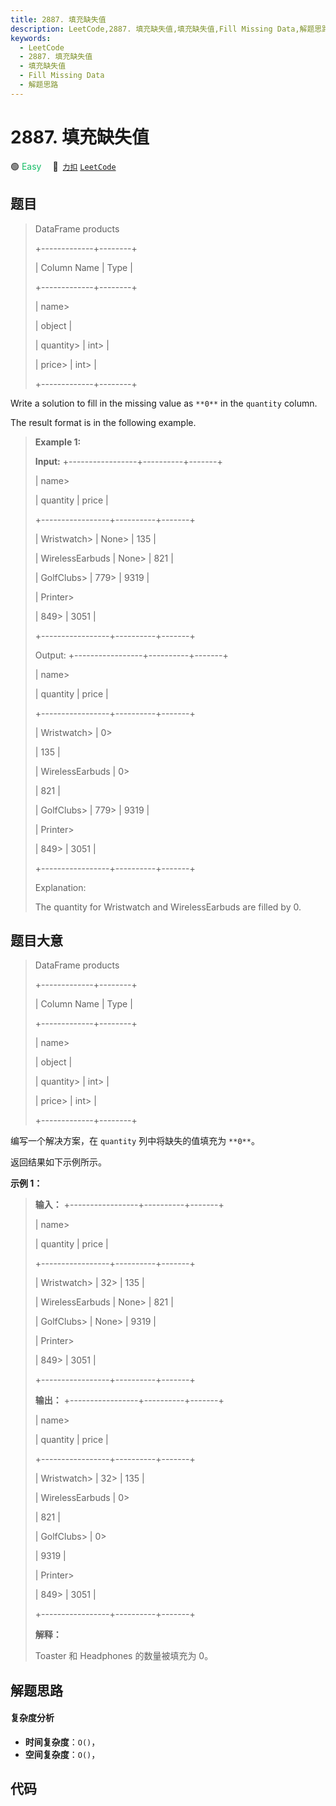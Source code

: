 ```yaml
---
title: 2887. 填充缺失值
description: LeetCode,2887. 填充缺失值,填充缺失值,Fill Missing Data,解题思路
keywords:
  - LeetCode
  - 2887. 填充缺失值
  - 填充缺失值
  - Fill Missing Data
  - 解题思路
---
```


# 2887. 填充缺失值

🟢 <font color=#15bd66>Easy</font>&emsp; 🔗&ensp;[`力扣`](https://leetcode.cn/problems/fill-missing-data) [`LeetCode`](https://leetcode.com/problems/fill-missing-data)

## 题目


> 
> DataFrame products
> 
> +-------------+--------+
> 
> | Column Name | Type   |
> 
> +-------------+--------+
> 
> | name> 
> > 
> | object |
> 
> | quantity> 
> | int> 
> |
> 
> | price> 
>    | int> 
> |
> 
> +-------------+--------+
> 
> 

Write a solution to fill in the missing value as `**0**` in the `quantity`
column.

The result format is in the following example.



> 
> 
> 
> 
> 
> **Example 1:**
> 
> **Input:** +-----------------+----------+-------+
> 
> | name> 
> > 
> > 
> | quantity | price |
> 
> +-----------------+----------+-------+
> 
> | Wristwatch> 
>   | None> 
>  | 135   |
> 
> | WirelessEarbuds | None> 
>  | 821   |
> 
> | GolfClubs> 
>    | 779> 
>   | 9319  |
> 
> | Printer> 
> > 
>  | 849> 
>   | 3051  |
> 
> +-----------------+----------+-------+
> 
> Output: +-----------------+----------+-------+
> 
> | name> 
> > 
> > 
> | quantity | price |
> 
> +-----------------+----------+-------+
> 
> | Wristwatch> 
>   | 0> 
> > 
> | 135   |
> 
> | WirelessEarbuds | 0> 
> > 
> | 821   |
> 
> | GolfClubs> 
>    | 779> 
>   | 9319  |
> 
> | Printer> 
> > 
>  | 849> 
>   | 3051  |
> 
> +-----------------+----------+-------+
> 
> Explanation: 
> 
> The quantity for Wristwatch and WirelessEarbuds are filled by 0.


## 题目大意


> 
> DataFrame products
> 
> +-------------+--------+
> 
> | Column Name | Type   |
> 
> +-------------+--------+
> 
> | name> 
> > 
> | object |
> 
> | quantity> 
> | int> 
> |
> 
> | price> 
>    | int> 
> |
> 
> +-------------+--------+
> 
> 

编写一个解决方案，在 `quantity` 列中将缺失的值填充为 `**0**`。

返回结果如下示例所示。



**示例 1：**

> 
> 
> 
> 
> 
> **输入：** +-----------------+----------+-------+
> 
> | name> 
> > 
> > 
> | quantity | price |
> 
> +-----------------+----------+-------+
> 
> | Wristwatch> 
>   | 32> 
>    | 135   |
> 
> | WirelessEarbuds | None> 
>  | 821   |
> 
> | GolfClubs> 
>    | None> 
>  | 9319  |
> 
> | Printer> 
> > 
>  | 849> 
>   | 3051  |
> 
> +-----------------+----------+-------+
> 
> **输出：** +-----------------+----------+-------+
> 
> | name> 
> > 
> > 
> | quantity | price |
> 
> +-----------------+----------+-------+
> 
> | Wristwatch> 
>   | 32> 
>    | 135   |
> 
> | WirelessEarbuds | 0> 
> > 
> | 821   |
> 
> | GolfClubs> 
>    | 0> 
> > 
> | 9319  |
> 
> | Printer> 
> > 
>  | 849> 
>   | 3051  |
> 
> +-----------------+----------+-------+
> 
> **解释：**
> 
> Toaster 和 Headphones 的数量被填充为 0。


## 解题思路

#### 复杂度分析

- **时间复杂度**：`O()`，
- **空间复杂度**：`O()`，

## 代码

```javascript

```